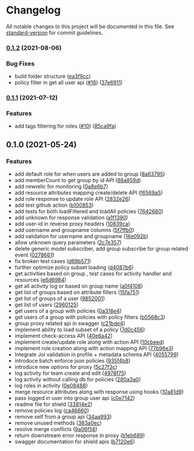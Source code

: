 # Changelog

All notable changes to this project will be documented in this file. See [standard-version](https://github.com/conventional-changelog/standard-version) for commit guidelines.

### [0.1.2](https://github.com/odpf/shield/compare/v0.1.1...v0.1.2) (2021-08-06)


### Bug Fixes

* build folder structure ([ea3f9cc](https://github.com/odpf/shield/commit/ea3f9cce164a71a0b4866b6de818b89cc9af9be0))
* policy filter in get all user api ([#16](https://github.com/odpf/shield/issues/16)) ([37e6911](https://github.com/odpf/shield/commit/37e69115942c2c0284aa5fec5559a3edafc9c6f2))

### [0.1.1](https://github.com/odpf/shield/compare/v0.1.0...v0.1.1) (2021-07-12)


### Features

* add tags filtering for roles ([#10](https://github.com/odpf/shield/issues/10)) ([85ca9fa](https://github.com/odpf/shield/commit/85ca9fa43c7b1fa9ff2737dcd575daad2c02b837))

## 0.1.0 (2021-05-24)


### Features

* add default role for when users are added to group ([8a63795](https://github.com/odpf/shield/commit/8a63795d0f5ae27ea6b89133fe3ac30389a9d910))
* add memberCount to get group by id API ([88a859d](https://github.com/odpf/shield/commit/88a859d08fae4ec443876442bd0c34090d7d6e7d))
* add newrelic for monitoring ([0a8e6b7](https://github.com/odpf/shield/commit/0a8e6b7d371e583394936da432e59394db6bf9c2))
* add resource attributes mapping create/delete API ([f6569a5](https://github.com/odpf/shield/commit/f6569a578d393473a98c0bc0c97aabef3156c1b0))
* add role response to update role API ([2832e26](https://github.com/odpf/shield/commit/2832e264814b2bb63810239ca275c313e491d3ac))
* add test github action ([b100853](https://github.com/odpf/shield/commit/b100853e8f4d54a234be6b3e0fdc953ac4209752))
* add tests for both loadFiltered and loadAll policies ([7642680](https://github.com/odpf/shield/commit/76426809e74a5b17c29cb48dc3cdf7291436d57b))
* add unknown for response validation ([a1f1390](https://github.com/odpf/shield/commit/a1f13904108602fecfeadc55f8424eeedef4f8a2))
* add user-id in reverse proxy headers ([10839ca](https://github.com/odpf/shield/commit/10839cafb5dcdba785bf3328acb250003c1ff0bb))
* add username and groupname columns ([5f7ffb0](https://github.com/odpf/shield/commit/5f7ffb0d0cfccf1ea13ea70b0cb5ee91eab7846a))
* add validation for username and groupname ([16e092b](https://github.com/odpf/shield/commit/16e092bd17a0e159db28273e62849d96672eef6c))
* allow unknown query parameters ([2c7e357](https://github.com/odpf/shield/commit/2c7e35772cb4972fdee70a39a650a716da807fb0))
* delete generic model subscriber, add group subscribe for group related event ([0278661](https://github.com/odpf/shield/commit/0278661476c82eaa0cb69afa13174fca41fe0372))
* fix broken test cases ([d89b571](https://github.com/odpf/shield/commit/d89b571764981a436f06ec8296f13d3e9672d3d2))
* further optimize policy subset loading ([d4087b6](https://github.com/odpf/shield/commit/d4087b656b9c15866a2c422d0b6b56da30b39050))
* get activities based on group , test cases for activity handler and resources ([e6d6984](https://github.com/odpf/shield/commit/e6d6984dce6854790e3cdb9ccb241de3016e5356))
* get all activity log or based on group name ([a0f4108](https://github.com/odpf/shield/commit/a0f41082b9952b85062501fdda2d263beeefbf25))
* get list of groups based on attribute filters ([15fa751](https://github.com/odpf/shield/commit/15fa7510ed2f3f6d49c26ff8450735c37b043460))
* get list of groups of a user ([9852001](https://github.com/odpf/shield/commit/9852001de1d4afc6e16d0d571980faed6d067382))
* get list of users ([2960125](https://github.com/odpf/shield/commit/29601255c94eab7a32c09467ca2c0dcd9d665f8f))
* get users of a group with policies ([0a318e4](https://github.com/odpf/shield/commit/0a318e4a6ca2908e4f1fd3c3e5c81a4982fd7bef))
* get users of a group with policies with policy filters ([b0568c3](https://github.com/odpf/shield/commit/b0568c3261d685d24939332b8aada1171f0b472d))
* group proxy related api in swagger ([c21bde4](https://github.com/odpf/shield/commit/c21bde4b6b4df3730886c667e684724ffd7c713a))
* implement ability to load subset of a policy ([7d0c456](https://github.com/odpf/shield/commit/7d0c45671a0e162e0e5e35f8af3e738a68c4f278))
* implement check-access API ([40e6a42](https://github.com/odpf/shield/commit/40e6a427cfcee12eafc30cd477e11c883ef06f98))
* implement create/update role along with action API ([10cbeed](https://github.com/odpf/shield/commit/10cbeed5e3e3ff2a09aee383c9c7d726a9df8e75))
* implement role creation along with action mapping API ([77b96e3](https://github.com/odpf/shield/commit/77b96e3f8a0f372d9d61fc203d74a395fc8125a5))
* Integrate Joi validation in profile + metadata schema API ([4055799](https://github.com/odpf/shield/commit/40557997d50ac9ae4383ea6c3da817ee9134cba0))
* introduce batch enforce json policies ([935f4b8](https://github.com/odpf/shield/commit/935f4b87778ae5e321c671f0336148ee6d03d274))
* introduce new options for proxy ([5c27f3c](https://github.com/odpf/shield/commit/5c27f3c57ea4a57ff68e0e2a60b6ec4efda141e7))
* log activity for team create and edit ([4978f75](https://github.com/odpf/shield/commit/4978f754298e40f27aa2433356f90436bb474695))
* log activity without calling db for policies ([280a3a0](https://github.com/odpf/shield/commit/280a3a0aea90a721ea54188b69a869cbeb83ab18))
* log roles in activity ([0e08488](https://github.com/odpf/shield/commit/0e084880ae05e7db1580bf9842f31b5be225fe6c))
* merge resource attributes along with response using hooks ([10a81d9](https://github.com/odpf/shield/commit/10a81d93079eae467817ced1852471e0bf073c70))
* pass logged in user into group user api ([c0e7142](https://github.com/odpf/shield/commit/c0e714237c1a4c1ac6f8cf62dc1b412d710a7186))
* readme file for shield ([33814e2](https://github.com/odpf/shield/commit/33814e2a78b5f58e2fbfd16b496e8a9c23cc2207))
* remove policies log ([ca46660](https://github.com/odpf/shield/commit/ca46660f47b5062554288de2d962470e04d21028))
* remove self from a group api ([34aa993](https://github.com/odpf/shield/commit/34aa99361d3f68263b7d60d1b79ca1ac0cf7f2f4))
* remove unused methods ([383a0ec](https://github.com/odpf/shield/commit/383a0ecbb63aea958215d1ef28dc5925f5f9a091))
* resolve merge conflicts ([9a06f56](https://github.com/odpf/shield/commit/9a06f569ec7470a728523c3beea18f4c435a99c5))
* return downstream error response in proxy ([b1eb689](https://github.com/odpf/shield/commit/b1eb68959ce9b047ae0a757c486a18a452c738bd))
* swagger documentation for shield apis ([b7120e6](https://github.com/odpf/shield/commit/b7120e6045c63b968c795e169c326a6aa4a3b2b6))
